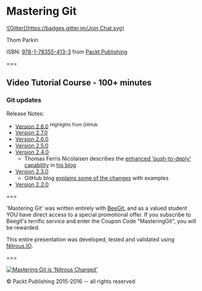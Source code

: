 Mastering Git
=============
[![Gitter](https://badges.gitter.im/Join Chat.svg)](https://gitter.im/ParkinT/mastering_git?utm_source=badge&utm_medium=badge&utm_campaign=pr-badge&utm_content=badge)

Thom Parkin

ISBN: [978-1-78355-413-3](http://goo.gl/iC43kt) from [Packt Publishing](http://www.packtpub.com/)


===

## Video Tutorial Course - 100+ minutes

### Git updates

Release Notes:

 - [Version 2.8.0](https://github.com/blog/2131-git-2-8-has-been-released) <sup>Highlights from GitHub</sup>
 - [Version 2.7.0](https://github.com/git/git/blob/v2.7.0/Documentation/RelNotes/2.7.0.txt)
 - [Version 2.6.0](https://raw.githubusercontent.com/git/git/master/Documentation/RelNotes/2.6.0.txt)
 - [Version 2.5.0](https://raw.githubusercontent.com/git/git/master/Documentation/RelNotes/2.5.0.txt)
 - [Version 2.4.0](https://raw.githubusercontent.com/git/git/master/Documentation/RelNotes/2.4.0.txt)
   - Thomas Ferris Nicolaisen describes the [enhanced 'push-to-deply' capability](http://blog.tfnico.com/2015/05/a-better-way-to-git-push-to-deploy.html) in [his blog](http://blog.tfnico.com/)
 - [Version 2.3.0](https://github.com/git/git/blob/master/Documentation/RelNotes/2.3.0.txt)
   - GitHub blog [explains some of the changes](https://github.com/blog/1957-git-2-3-has-been-released) with examples
 - [Version 2.2.0](https://raw.githubusercontent.com/git/git/master/Documentation/RelNotes/2.2.0.txt)


===

'Mastering Git' was written entirely with [BeeGit](http://www.beegit.com), and as a valued student YOU have direct access to a special promotional offer.
If you subscribe to Beegit's terrific service and enter the Coupon Code "MasteringGit", you will be rewarded.

This entire presentation was developed, tested and validated using [Nitrous.IO](http://pro.nitrous.io/).

===

[![Mastering Git is 'Nitrous Charged'](https://gist.githubusercontent.com/ParkinT/22e59e6b450d4694431a/raw/d2bde10f78da6fd5b438f0cb726b09f527d48bbf/NitrousCharged.png)](https://pro.nitrous.io/)

&copy; Packt Publishing 2015-2016 -- all rights reserved
